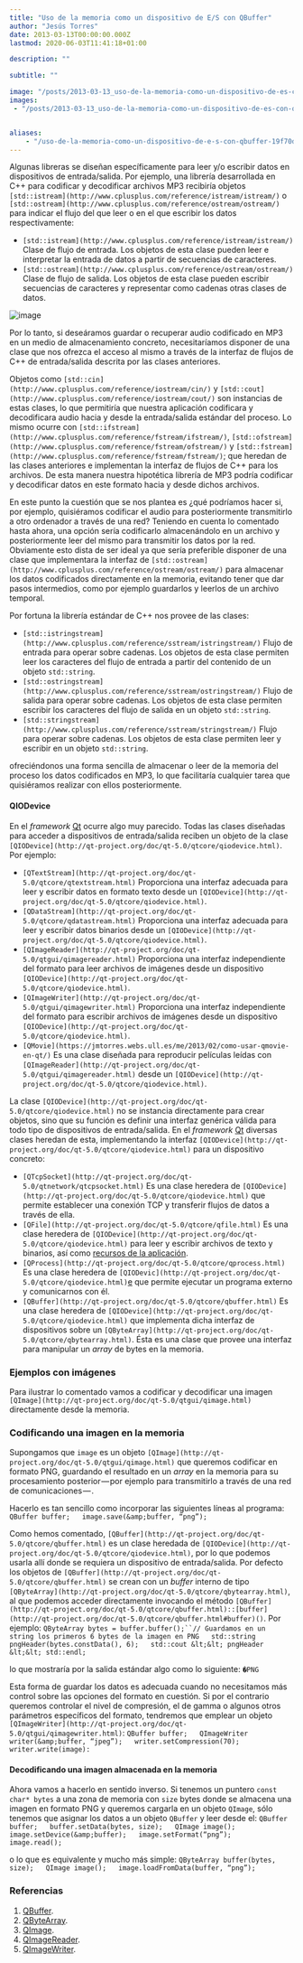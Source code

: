```yaml
---
title: "Uso de la memoria como un dispositivo de E/S con QBuffer"
author: "Jesús Torres"
date: 2013-03-13T00:00:00.000Z
lastmod: 2020-06-03T11:41:18+01:00

description: ""

subtitle: ""

image: "/posts/2013-03-13_uso-de-la-memoria-como-un-dispositivo-de-es-con-qbuffer/images/1.png" 
images:
 - "/posts/2013-03-13_uso-de-la-memoria-como-un-dispositivo-de-es-con-qbuffer/images/1.png" 


aliases:
    - "/uso-de-la-memoria-como-un-dispositivo-de-e-s-con-qbuffer-19f70d7298a6"
---
```


Algunas libreras se diseñan específicamente para leer y/o escribir datos en dispositivos de entrada/salida. Por ejemplo, una librería desarrollada en C++ para codificar y decodificar archivos MP3 recibiría objetos `[std::istream](http://www.cplusplus.com/reference/istream/istream/)` o `[std::ostream](http://www.cplusplus.com/reference/ostream/ostream/)` para indicar el flujo del que leer o en el que escribir los datos respectivamente:

*   `[std::istream](http://www.cplusplus.com/reference/istream/istream/)`
Clase de flujo de entrada. Los objetos de esta clase pueden leer e interpretar la entrada de datos a partir de secuencias de caracteres.
*   `[std::ostream](http://www.cplusplus.com/reference/ostream/ostream/)`
Clase de flujo de salida. Los objetos de esta clase pueden escribir secuencias de caracteres y representar como cadenas otras clases de datos.

![image](/posts/2013-03-13_uso-de-la-memoria-como-un-dispositivo-de-es-con-qbuffer/images/1.png)



Por lo tanto, si deseáramos guardar o recuperar audio codificado en MP3 en un medio de almacenamiento concreto, necesitaríamos disponer de una clase que nos ofrezca el acceso al mismo a través de la interfaz de flujos de C++ de entrada/salida descrita por las clases anteriores.

Objetos como `[std::cin](http://www.cplusplus.com/reference/iostream/cin/)` y `[std::cout](http://www.cplusplus.com/reference/iostream/cout/)` son instancias de estas clases, lo que permitiría que nuestra aplicación codificara y decodificara audio hacia y desde la entrada/salida estándar del proceso. Lo mismo ocurre con `[std::ifstream](http://www.cplusplus.com/reference/fstream/ifstream/)`, `[std::ofstream](http://www.cplusplus.com/reference/fstream/ofstream/)` y `[std::fstream](http://www.cplusplus.com/reference/fstream/fstream/)`; que heredan de las clases anteriores e implementan la interfaz de flujos de C++ para los archivos. De esta manera nuestra hipotética librería de MP3 podría codificar y decodificar datos en este formato hacia y desde dichos archivos.

En este punto la cuestión que se nos plantea es ¿qué podríamos hacer si, por ejemplo, quisiéramos codificar el audio para posteriormente transmitirlo a otro ordenador a través de una red? Teniendo en cuenta lo comentado hasta ahora, una opción sería codificarlo almacenándolo en un archivo y posteriormente leer del mismo para transmitir los datos por la red. Obviamente esto dista de ser ideal ya que sería preferible disponer de una clase que implementara la interfaz de `[std::ostream](http://www.cplusplus.com/reference/ostream/ostream/)` para almacenar los datos codificados directamente en la memoria, evitando tener que dar pasos intermedios, como por ejemplo guardarlos y leerlos de un archivo temporal.

Por fortuna la librería estándar de C++ nos provee de las clases:

*   `[std::istringstream](http://www.cplusplus.com/reference/sstream/istringstream/)`
Flujo de entrada para operar sobre cadenas. Los objetos de esta clase permiten leer los caracteres del flujo de entrada a partir del contenido de un objeto `std::string`.
*   `[std::ostringstream](http://www.cplusplus.com/reference/sstream/ostringstream/)`
Flujo de salida para operar sobre cadenas. Los objetos de esta clase permiten escribir los caracteres del flujo de salida en un objeto `std::string`.
*   `[std::stringstream](http://www.cplusplus.com/reference/sstream/stringstream/)`
Flujo para operar sobre cadenas. Los objetos de esta clase permiten leer y escribir en un objeto `std::string`.

ofreciéndonos una forma sencilla de almacenar o leer de la memoria del proceso los datos codificados en MP3, lo que facilitaría cualquier tarea que quisiéramos realizar con ellos posteriormente.

#### QIODevice

En el _framework_ [Qt](https://jmtorres.webs.ull.es/me/2013/01/proyecto-qt-framework-de-desarrollo-de-aplicaciones/) ocurre algo muy parecido. Todas las clases diseñadas para acceder a dispositivos de entrada/salida reciben un objeto de la clase `[QIODevice](http://qt-project.org/doc/qt-5.0/qtcore/qiodevice.html)`. Por ejemplo:

*   `[QTextStream](http://qt-project.org/doc/qt-5.0/qtcore/qtextstream.html)`
Proporciona una interfaz adecuada para leer y escribir datos en formato texto desde un `[QIODevice](http://qt-project.org/doc/qt-5.0/qtcore/qiodevice.html)`.
*   `[QDataStream](http://qt-project.org/doc/qt-5.0/qtcore/qdatastream.html)`
Proporciona una interfaz adecuada para leer y escribir datos binarios desde un `[QIODevice](http://qt-project.org/doc/qt-5.0/qtcore/qiodevice.html)`.
*   `[QImageReader](http://qt-project.org/doc/qt-5.0/qtgui/qimagereader.html)`
Proporciona una interfaz independiente del formato para leer archivos de imágenes desde un dispositivo `[QIODevice](http://qt-project.org/doc/qt-5.0/qtcore/qiodevice.html)`.
*   `[QImageWriter](http://qt-project.org/doc/qt-5.0/qtgui/qimagewriter.html)`
Proporciona una interfaz independiente del formato para escribir archivos de imágenes desde un dispositivo `[QIODevice](http://qt-project.org/doc/qt-5.0/qtcore/qiodevice.html)`.
*   `[QMovie](https://jmtorres.webs.ull.es/me/2013/02/como-usar-qmovie-en-qt/)`
Es una clase diseñada para reproducir películas leídas con `[QImageReader](http://qt-project.org/doc/qt-5.0/qtgui/qimagereader.html)` desde un `[QIODevice](http://qt-project.org/doc/qt-5.0/qtcore/qiodevice.html)`.

La clase `[QIODevice](http://qt-project.org/doc/qt-5.0/qtcore/qiodevice.html)` no se instancia directamente para crear objetos, sino que su función es definir una interfaz genérica válida para todo tipo de dispositivos de entrada/salida. En el _framework_ [Qt](https://jmtorres.webs.ull.es/me/2013/01/proyecto-qt-framework-de-desarrollo-de-aplicaciones/) diversas clases heredan de esta, implementando la interfaz `[QIODevice](http://qt-project.org/doc/qt-5.0/qtcore/qiodevice.html)` para un dispositivo concreto:

*   `[QTcpSocket](http://qt-project.org/doc/qt-5.0/qtnetwork/qtcpsocket.html)`
Es una clase heredera de `[QIODevice](http://qt-project.org/doc/qt-5.0/qtcore/qiodevice.html)` que permite establecer una conexión TCP y transferir flujos de datos a través de ella.
*   `[QFile](http://qt-project.org/doc/qt-5.0/qtcore/qfile.html)`
Es una clase heredera de `[QIODevice](http://qt-project.org/doc/qt-5.0/qtcore/qiodevice.html)` para leer y escribir archivos de texto y binarios, así como [recursos de la aplicación](http://qt-project.org/doc/qt-5.0/qtcore/resources.html).
*   `[QProcess](http://qt-project.org/doc/qt-5.0/qtcore/qprocess.html)`
Es una clase heredera de `[QIODevic](http://qt-project.org/doc/qt-5.0/qtcore/qiodevice.html)`[e](http://qt-project.org/doc/qt-5.0/qtcore/qiodevice.html) que permite ejecutar un programa externo y comunicarnos con él.
*   `[QBuffer](http://qt-project.org/doc/qt-5.0/qtcore/qbuffer.html)`
Es una clase heredera de `[QIODevice](http://qt-project.org/doc/qt-5.0/qtcore/qiodevice.html)` que implementa dicha interfaz de dispositivos sobre un `[QByteArray](http://qt-project.org/doc/qt-5.0/qtcore/qbytearray.html)`. Ésta es una clase que provee una interfaz para manipular un _array_ de bytes en la memoria.

### Ejemplos con imágenes

Para ilustrar lo comentado vamos a codificar y decodificar una imagen `[QImage](http://qt-project.org/doc/qt-5.0/qtgui/qimage.html)` directamente desde la memoria.

### Codificando una imagen en la memoria

Supongamos que `image` es un objeto `[QImage](http://qt-project.org/doc/qt-5.0/qtgui/qimage.html)` que queremos codificar en formato PNG, guardando el resultado en un _array_ en la memoria para su procesamiento posterior — por ejemplo para transmitirlo a través de una red de comunicaciones — .

Hacerlo es tan sencillo como incorporar las siguientes líneas al programa:
`QBuffer buffer;  
image.save(&amp;buffer, “png”);`

Como hemos comentado, `[QBuffer](http://qt-project.org/doc/qt-5.0/qtcore/qbuffer.html)` es un clase heredada de `[QIODevice](http://qt-project.org/doc/qt-5.0/qtcore/qiodevice.html)`, por lo que podemos usarla allí donde se requiera un dispositivo de entrada/salida. Por defecto los objetos de `[QBuffer](http://qt-project.org/doc/qt-5.0/qtcore/qbuffer.html)` se crean con un _buffer_ interno de tipo `[QByteArray](http://qt-project.org/doc/qt-5.0/qtcore/qbytearray.html)`, al que podemos acceder directamente invocando el método `[QBuffer](http://qt-project.org/doc/qt-5.0/qtcore/qbuffer.html)::[buffer](http://qt-project.org/doc/qt-5.0/qtcore/qbuffer.html#buffer)()`. Por ejemplo:
`QByteArray bytes = buffer.buffer();``// Guardamos en un string los primeros 6 bytes de la imagen en PNG  
std::string pngHeader(bytes.constData(), 6);  
std::cout &lt;&lt; pngHeader &lt;&lt; std::endl;`

lo que mostraría por la salida estándar algo como lo siguiente:
`�PNG`

Esta forma de guardar los datos es adecuada cuando no necesitamos más control sobre las opciones del formato en cuestión. Si por el contrario queremos controlar el nivel de compresión, el de gamma o algunos otros parámetros específicos del formato, tendremos que emplear un objeto `[QImageWriter](http://qt-project.org/doc/qt-5.0/qtgui/qimagewriter.html)`:
`QBuffer buffer;  
QImageWriter writer(&amp;buffer, “jpeg”);  
writer.setCompression(70);  
writer.write(image):`

#### Decodificando una imagen almacenada en la memoria

Ahora vamos a hacerlo en sentido inverso. Si tenemos un puntero `const char* bytes` a una zona de memoria con `size` bytes donde se almacena una imagen en formato PNG y queremos cargarla en un objeto `QImage`, sólo tenemos que asignar los datos a un objeto `QBuffer` y leer desde el:
`QBuffer buffer;  
buffer.setData(bytes, size);  
QImage image();  
image.setDevice(&amp;buffer);  
image.setFormat(“png”);  
image.read();`

o lo que es equivalente y mucho más simple:
`QByteArray buffer(bytes, size);  
QImage image();  
image.loadFromData(buffer, “png”);`

### Referencias

1.  [QBuffer](http://qt-project.org/doc/qt-5.0/qtcore/qbuffer.html).
2.  [QByteArray](http://qt-project.org/doc/qt-5.0/qtcore/qbytearray.html).
3.  [QImage](http://qt-project.org/doc/qt-5.0/qtgui/qimage.html).
4.  [QImageReader](http://qt-project.org/doc/qt-5.0/qtgui/qimagereader.html).
5.  [QImageWriter](http://qt-project.org/doc/qt-5.0/qtgui/qimagewriter.html).
